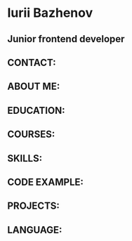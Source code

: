 # Iurii Bazhenov

## Junior frontend developer

## CONTACT:

## ABOUT ME:

## EDUCATION:

## COURSES:
    
## SKILLS:

## CODE EXAMPLE:

## PROJECTS:

## LANGUAGE:

